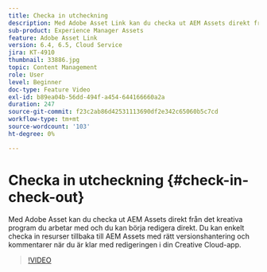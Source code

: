 ```yaml
---
title: Checka in utcheckning
description: Med Adobe Asset Link kan du checka ut AEM Assets direkt från det kreativa program du arbetar i och börja redigera direkt. Du kan enkelt checka in resurser tillbaka till AEM Assets med rätt versionshantering och kommentarer när du är klar med redigeringen i din Creative Cloud-app.
sub-product: Experience Manager Assets
feature: Adobe Asset Link
version: 6.4, 6.5, Cloud Service
jira: KT-4910
thumbnail: 33886.jpg
topic: Content Management
role: User
level: Beginner
doc-type: Feature Video
exl-id: b89ea04b-56dd-494f-a454-644166660a2a
duration: 247
source-git-commit: f23c2ab86d42531113690df2e342c65060b5c7cd
workflow-type: tm+mt
source-wordcount: '103'
ht-degree: 0%

---
```


# Checka in utcheckning {#check-in-check-out}

Med Adobe Asset kan du checka ut AEM Assets direkt från det kreativa program du arbetar med och du kan börja redigera direkt. Du kan enkelt checka in resurser tillbaka till AEM Assets med rätt versionshantering och kommentarer när du är klar med redigeringen i din Creative Cloud-app.

>[!VIDEO](https://video.tv.adobe.com/v/33886?quality=12&learn=on)
